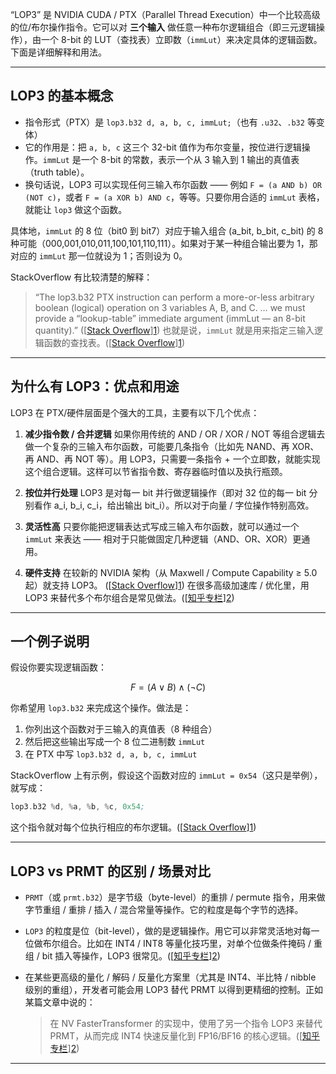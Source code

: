 “LOP3” 是 NVIDIA CUDA / PTX（Parallel Thread Execution）中一个比较高级的位/布尔操作指令。它可以对 **三个输入** 做任意一种布尔逻辑组合（即三元逻辑操作），由一个 8-bit 的 LUT（查找表）立即数（`immLut`）来决定具体的逻辑函数。下面是详细解释和用法。

---

## LOP3 的基本概念

* 指令形式（PTX）是 `lop3.b32 d, a, b, c, immLut;`（也有 `.u32`、`.b32` 等变体）
* 它的作用是：把 `a, b, c` 这三个 32-bit 值作为布尔变量，按位进行逻辑操作。`immLut` 是一个 8-bit 的常数，表示一个从 3 输入到 1 输出的真值表（truth table）。
* 换句话说，LOP3 可以实现任何三输入布尔函数 —— 例如 `F = (a AND b) OR (NOT c)`，或者 `F = (a XOR b) AND c`，等等。只要你用合适的 `immLut` 表格，就能让 `lop3` 做这个函数。

具体地，`immLut` 的 8 位（bit0 到 bit7）对应于输入组合 (a\_bit, b\_bit, c\_bit) 的 8 种可能（000,001,010,011,100,101,110,111）。如果对于某一种组合输出要为 1，那对应的 `immLut` 那一位就设为 1；否则设为 0。

StackOverflow 有比较清楚的解释：

> “The lop3.b32 PTX instruction can perform a more-or-less arbitrary boolean (logical) operation on 3 variables A, B, and C. … we must provide a “lookup-table” immediate argument (immLut — an 8-bit quantity).” ([[Stack Overflow](https://stackoverflow.com/questions/37149662/how-to-write-lop3-based-instructions-for-maxwell-and-up-nvidia-architecture?utm_source=chatgpt.com)][1])
> 也就是说，`immLut` 就是用来指定三输入逻辑函数的查找表。([[Stack Overflow](https://stackoverflow.com/questions/37149662/how-to-write-lop3-based-instructions-for-maxwell-and-up-nvidia-architecture?utm_source=chatgpt.com)][1])

---

## 为什么有 LOP3：优点和用途

LOP3 在 PTX/硬件层面是个强大的工具，主要有以下几个优点：

1. **减少指令数 / 合并逻辑**
   如果你用传统的 AND / OR / XOR / NOT 等组合逻辑去做一个复杂的三输入布尔函数，可能要几条指令（比如先 NAND、再 XOR、再 AND、再 NOT 等）。用 LOP3，只需要一条指令 + 一个立即数，就能实现这个组合逻辑。这样可以节省指令数、寄存器临时值以及执行瓶颈。

2. **按位并行处理**
   LOP3 是对每一 bit 并行做逻辑操作（即对 32 位的每一 bit 分别看作 a\_i, b\_i, c\_i，给出输出 bit\_i）。所以对于向量 / 字位操作特别高效。

3. **灵活性高**
   只要你能把逻辑表达式写成三输入布尔函数，就可以通过一个 `immLut` 来表达 —— 相对于只能做固定几种逻辑（AND、OR、XOR）更通用。

4. **硬件支持**
   在较新的 NVIDIA 架构（从 Maxwell / Compute Capability ≥ 5.0 起）就支持 LOP3。 ([[Stack Overflow](https://stackoverflow.com/questions/37149662/how-to-write-lop3-based-instructions-for-maxwell-and-up-nvidia-architecture?utm_source=chatgpt.com)][1])
   在很多高级加速库 / 优化里，用 LOP3 来替代多个布尔组合是常见做法。([[知乎专栏](https://zhuanlan.zhihu.com/p/657073857?utm_source=chatgpt.com)][2])

---

## 一个例子说明

假设你要实现逻辑函数：

$$
F = (A \lor B) \land (\lnot C)
$$

你希望用 `lop3.b32` 来完成这个操作。做法是：

1. 你列出这个函数对于三输入的真值表（8 种组合）
2. 然后把这些输出写成一个 8 位二进制数 `immLut`
3. 在 PTX 中写 `lop3.b32 d, a, b, c, immLut`

StackOverflow 上有示例，假设这个函数对应的 `immLut = 0x54`（这只是举例），就写成：

```asm
lop3.b32 %d, %a, %b, %c, 0x54;
```

这个指令就对每个位执行相应的布尔逻辑。([[Stack Overflow](https://stackoverflow.com/questions/37149662/how-to-write-lop3-based-instructions-for-maxwell-and-up-nvidia-architecture?utm_source=chatgpt.com)][1])

---

## LOP3 vs PRMT 的区别 / 场景对比

* `PRMT`（或 `prmt.b32`）是字节级（byte-level）的重排 / permute 指令，用来做字节重组 / 重排 / 插入 / 混合常量等操作。它的粒度是每个字节的选择。
* `LOP3` 的粒度是位（bit-level），做的是逻辑操作。用它可以非常灵活地对每一位做布尔组合。比如在 INT4 / INT8 等量化技巧里，对单个位做条件掩码 / 重组 / bit 插入等操作，LOP3 很常见。([[知乎专栏](https://zhuanlan.zhihu.com/p/657073857?utm_source=chatgpt.com)][2])
* 在某些更高级的量化 / 解码 / 反量化方案里（尤其是 INT4、半比特 / nibble 级别的重组），开发者可能会用 LOP3 替代 PRMT 以得到更精细的控制。正如某篇文章中说的：

  > 在 NV FasterTransformer 的实现中，使用了另一个指令 LOP3 来替代 PRMT，从而完成 INT4 快速反量化到 FP16/BF16 的核心逻辑。([[知乎专栏](https://zhuanlan.zhihu.com/p/657073857?utm_source=chatgpt.com)][2])

---

[1]: https://stackoverflow.com/questions/37149662/how-to-write-lop3-based-instructions-for-maxwell-and-up-nvidia-architecture?utm_source=chatgpt.com "cuda - How to write LOP3 based instructions for Maxwell and up NVIDIA ..."
[2]: https://zhuanlan.zhihu.com/p/657073857?utm_source=chatgpt.com "[LLM推理优化] WINT8/4-(03): LOP3指令详解及INT4转FP16 ..."